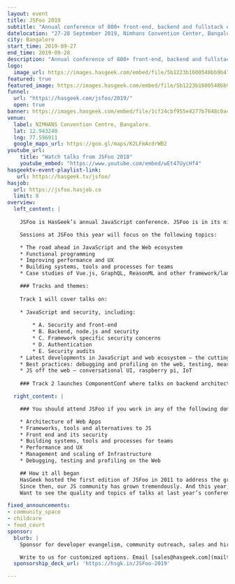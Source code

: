 ```yaml
---
layout: event
title: JSFoo 2019
subtitle: "Annual conference of 800+ front-end, backend and fullstack engineers"
datelocation: "27-28 September 2019, Nimhans Convention Center, Bangalore"
city: Bangalore
start_time: 2019-09-27
end_time: 2019-09-28
description: "Annual conference of 800+ front-end, backend and fullstack engineers"
logo:
  image_url: https://images.hasgeek.com/embed/file/5b1223b1600548bb9b4756f2f1c11e16
featured: true
featured_image: https://images.hasgeek.com/embed/file/5b1223b1600548bb9b4756f2f1c11e16
funnel:
  url: "https://hasgeek.com/jsfoo/2019/"
  open: true
banner: https://images.hasgeek.com/embed/file/1cf24cbf955e4277b7648c0a483cc475
venue:
  label: NIMHANS Convention Centre, Bangalore.
  lat: 12.943240
  lng: 77.596911
  google_maps_url: https://goo.gl/maps/K2LFmAcdrWB2
youtube_url:
    title: "Watch talks from JSFoo 2018"
    youtube_embed: "https://www.youtube.com/embed/wEt47UycHf4"
hasgeektv-event-playlist-link:
   url: https://hasgeek.tv/jsfoo/
hasjob:
  url: https://jsfoo.hasjob.co
  limit: 8
overview:
  left_content: |
  
    JSFoo is HasGeek’s annual JavaScript conference. JSFoo is in its ninth edition this year. The 2019 edition is a two-track event with talks and Birds of Feather (BOF) sessions in auditorium 1 and auditorium 2 at the NIMHANS Convention Centre.

    Sessions at JSFoo this year will focus on the following topics:

    * The road ahead in JavaScript and the Web ecosystem
    * Functional programming
    * Improving performance and UX
    * Building systems, tools and processes for teams
    * Case studies of Vue.js, GraphQL, ReasonML and other framework/language adoption.

    ### Tracks and themes:
    
    Track 1 will cover talks on:
    
    * JavaScript and security, including:
    
        * A. Security and front-end
        * B. Backend, node.js and security
        * C. Framework specific security concerns
        * D. Authentication
        * E. Security audits
    * Latest developments in JavaScript and web ecosystem – the cutting edge.
    * Best practices: debugging and profiling on the web, testing, measuring performance.
    * JS off the web – conversational UI, raspberry pi, IoT
    
    ### Track 2 launches ComponentConf where talks on backend architecture, and why and how different components fit into the backend architecture logics will be curated and hosted.

  right_content: |

    ### You should attend JSFoo if you work in any of the following domains

    * Architecture of Web Apps
    * Frameworks, tools and alternatives to JS
    * Front end and its security
    * Building systems, tools and processes for teams
    * Performance and UX
    * Management and scaling of Infrastructure
    * Debugging, testing and profiling on the Web

    ## How it all began
    HasGeek hosted the first edition of JSFoo in 2011 to address the growing needs of a niche community working with Javascript.
    Since then, our JS community has grown tremendously. And this year, we’re meeting again on **27 – 28 September** to explore new ideas and developments, to implement innovative solutions, and to learn from others’ experiences.
    Want to see the quality and topics of talks at last year’s conference? You can watch the [JSFoo 2018 Day 1 videos](https://hasgeek.tv/jsfoo/2018-day-1) or [JSFoo 2018 Day 2 videos](https://hasgeek.tv/jsfoo/2018-day-2)to see what was on trend. Or check out the [2018 conference website](https://jsfoo.in/2018/).

fixed_announcements:
- community_space
- childcare
- food_court
sponsor:
  blurb: |
    Sponsor for developer evangelism, community outreach, sales and hiring.

    Write to us for customized options. Email [sales@hasgeek.com](mailto:sales@hasgeek.com)
  sponsorship_deck_url: 'https://hsgk.in/JSFoo-2019'

---
```

